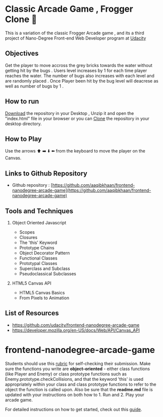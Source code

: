 # Classic Arcade Game , Frogger Clone :frog:
 This is a variation of the classic Frogger Arcade game , and its a third project of Nano-Degree Front-end Web Developer program at [Udacity](www.udacity.com)
 
## Objectives
 Get the player to move accross the grey bricks towards the water without getting hit by the bugs . Users level increases by 1 for each time player reaches the water. The number of bugs also increases with each level and are randomly placed . Once Player been hit by the bug level will deacrese as well as number of bugs by 1 .
 
## How to run
  [Download](https://github.com/aaqibkhaan/frontend-nanodegree-arcade-game/archive/master.zip) the repository in your Desktop , Unzip it and open the "index.html" file in your browser or you can [Clone](https://github.com/aaqibkhaan/frontend-nanodegree-arcade-game) the repository in your desktop directory.

## How to Play
Use the arrows :arrow_up: :arrow_right: :arrow_down: :arrow_left: from the keyboard to move the player on the Canvas.

## Links to Github Repository
- Github repository : [https://github.com/aaqibkhaan/frontend-nanodegree-arcade-game](https://github.com/aaqibkhaan/frontend-nanodegree-arcade-game)

## Tools and Techniques 
1. Object Oriented Javascript
	- Scopes
	- Closures
	- The 'this' Keyword
    - Prototype Chains
    - Object Decorator Pattern
    - Functional Classes
    - Prototypal Classes
    - Superclass and Subclass
    - Pseudoclassical Subclasses

2. HTML5 Canvas API

   - HTML5 Canvas Basics
   - From Pixels to Animation

## List of Resources
* <https://github.com/udacity/frontend-nanodegree-arcade-game>
* <https://developer.mozilla.org/en-US/docs/Web/API/Canvas_API>

	


frontend-nanodegree-arcade-game
===============================

Students should use this [rubric](https://review.udacity.com/#!/projects/2696458597/rubric) for self-checking their submission. Make sure the functions you write are **object-oriented** - either class functions (like Player and Enemy) or class prototype functions such as Enemy.prototype.checkCollisions, and that the keyword 'this' is used appropriately within your class and class prototype functions to refer to the object the function is called upon. Also be sure that the **readme.md** file is updated with your instructions on both how to 1. Run and 2. Play your arcade game.

For detailed instructions on how to get started, check out this [guide](https://docs.google.com/document/d/1v01aScPjSWCCWQLIpFqvg3-vXLH2e8_SZQKC8jNO0Dc/pub?embedded=true).

